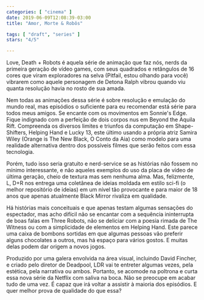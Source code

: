 ```yaml
---
categories: [ "cinema" ]
date: 2019-06-09T12:08:39-03:00
title: "Amor, Morte & Robôs"

tags: [ "draft", "series" ]
stars: "4/5"

---
```

Love, Death + Robots é aquela série de animação que faz nós, nerds da primeira geração de vídeo games, com seus quadrados e retângulos de 16 cores que viram exploradores na selva (Pitfail, estou olhando para você) vibrarem como aquele personagem de Detona Ralph vibrou quando viu quanta resolução havia no rosto de sua amada.

Nem todas as animações dessa série é sobre resolução e emulação do mundo real, mas episódios o suficiente para eu recomendar está série para todos meus amigos. Se encante com os movimentos em Sonnie's Edge. Fique indignado com a perfeição de dois corpos nus em Beyond the Aquila Rift. Compreenda os diversos limites e triunfos da computação em Shape-Shifters, Helping Hand e Lucky 13, este último usando a própria atriz Samira Wiley (Orange is The New Black, O Conto da Aia) como modelo para uma realidade alternativa dentro dos possíveis filmes que serão feitos com essa tecnologia.

Porém, tudo isso seria gratuito e nerd-service se as histórias não fossem no mínimo interessante, e não aqueles exemplos do uso da placa de vídeo de última geração, cheio de textura mas sem nenhuma alma. Mas, felizmente, L, D+R nos entrega uma coletânea de ideias moldada em estilo sci-fi (o melhor repositório de ideias) em um nível tão provocante e para maior de 18 anos que apenas atualmente Black Mirror rivaliza em qualidade.

Há histórias mais conceituais e que apenas testam algumas sensações do espectador, mas acho difícil não se encantar com a sequência ininterrupta de boas falas em Three Robots, não se deliciar com a poesia rimada de The Witness ou com a simplicidade de elementos em Helping Hand. Este parece uma caixa de bombons sortidas em que algumas pessoas vão preferir alguns chocolates a outros, mas há espaço para vários gostos. E muitas delas podem dar origem a novos jogos.

Produzido por uma galera envolvida na área visual, incluindo David Fincher, e criado pelo diretor de Deadpool, LDR vai te entreter algumas vezes, pela estética, pela narrativa ou ambos. Portanto, se acomode na poltrona e curta essa nova série da Netflix com saliva na boca. Não se preocupe em acabar tudo de uma vez. É capaz que irá voltar a assistir à maioria dos episódios. E quer melhor prova de qualidade do que essa?

